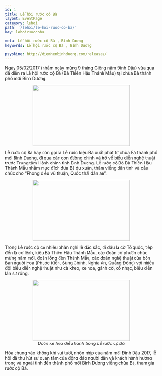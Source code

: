 ```yaml
---
id: 1
title: Lễ hội rước cộ Bà
layout: EventPage
category: lehoi
path: '/lehoi/le-hoi-ruoc-co-ba/'
key: lehoiruoccoba

meta: Lễ hội rước cộ Bà , Bình Dương
keywords: Lễ hội rước cộ Bà , Bình Dương

psyshine: http://diemhenbinhduong.com/releases/
---
```

Ngày 05/02/2017 (nhằm ngày mùng 9 tháng Giêng năm Đinh Dậu) vừa qua đã diễn ra Lễ hội rước cộ Bà (Bà Thiên Hậu Thánh Mẫu) tại chùa Bà thành phố mới Bình Dương.

<div align="center"><img src="http://dulichbinhduong.org.vn/uploads/news/16463628_1272715706117014_2423080559530097257_o-1486366734.jpg"width="320px" height="200px"></div>

Lễ rước cộ Bà hay còn gọi là Lễ rước kiệu Bà xuất phát từ chùa Bà thành phố mới Bình Dương, đi qua các con đường chính và trở về biểu diễn nghệ thuật trước Trung tâm Hành chính tỉnh Bình Dương. Lễ rước cộ Bà Bà Thiên Hậu Thánh Mẫu nhằm mục đích đưa Bà du xuân, thăm viếng dân tình và cầu chúc cho “Phong điều vũ thuận, Quốc thái dân an”.

<div align="center"><img src="http://dulichbinhduong.org.vn/uploads/images/16473751_1103981606378652_5374965743527558619_n.jpg"width="320px" height="200px"></div>

Trong Lễ rước cộ có nhiều phần nghi lễ đặc sắc, đi đầu là cờ Tổ quốc, tiếp đến là cờ lệnh, kiệu Bà Thiên Hậu Thánh Mẫu, các đoàn cờ phướn chúc mừng năm mới, đoàn lồng đèn Thánh Mẫu, các đoàn nghệ thuật của bốn Ban người Hoa (Phước Kiến, Sùng Chính, Nghĩa An, Quảng Đông) với nhiều đội biểu diễn nghệ thuật như cà kheo, xe hoa, gánh cờ, cổ nhạc, biểu diễn lân sư rồng. 

<div align="center"><img src="http://dulichbinhduong.org.vn/uploads/images/16601678_1272715602783691_7796254706874620457_o.jpg"width="320px" height="200px"></div>

<center><em>Đoàn xe hoa diễu hành trong Lễ rước cộ Bà</em></center>

Hòa chung vào không khí vui tươi, nhộn nhịp của năm mới Đinh Dậu 2017, lễ hội đã thu hút sự quan tâm của đông đảo người dân và khách hành hương trong và ngoài tỉnh đến thành phố mới Bình Dương viếng chùa Bà, tham gia rước cộ Bà. 